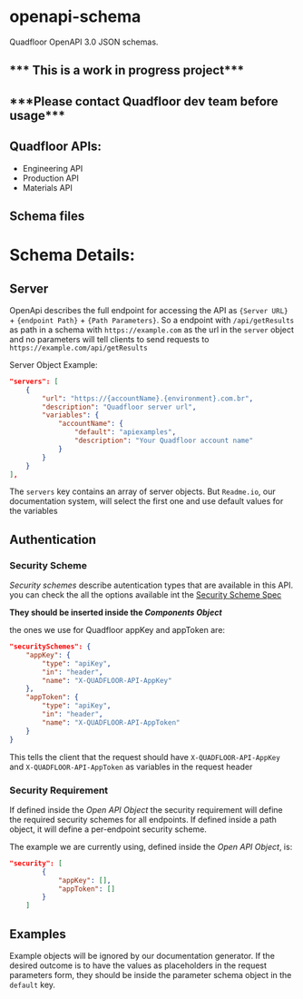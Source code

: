 # openapi-schema
Quadfloor OpenAPI 3.0 JSON schemas. 

<h2>*** This is a work in progress project***</h2>
<h2>***Please contact Quadfloor dev team before usage***</h2>

## Quadfloor APIs:
- Engineering API
- Production API
- Materials API
## Schema files

# Schema Details:

## Server

OpenApi describes the full endpoint for accessing the API as `{Server URL}` + `{endpoint Path}` + `{Path Parameters}`.
So a endpoint with `/api/getResults` as path in a schema with `https://example.com` as the url in the `server` object and no parameters will tell clients to send requests to `https://example.com/api/getResults`

Server Object Example: 

```json 
"servers": [
    {
        "url": "https://{accountName}.{environment}.com.br",
        "description": "Quadfloor server url",
        "variables": {
            "accountName": {
                "default": "apiexamples",
                "description": "Your Quadfloor account name"
            }
        }
    }
],
```
The `servers` key contains an array of server objects. But `Readme.io`, our documentation system, will select the first one and use default values for the variables

## Authentication

### Security Scheme

_Security schemes_ describe autentication types that are available in this API. you can check the all the options available int the [Security Scheme Spec](http://spec.openapis.org/oas/v3.0.0#security-scheme-object) 

**They should be inserted inside the _Components Object_** 

the ones we use for Quadfloor appKey and appToken are:

```json 
"securitySchemes": {
    "appKey": {
        "type": "apiKey",
        "in": "header",
        "name": "X-QUADFLOOR-API-AppKey"
    },
    "appToken": {
        "type": "apiKey",
        "in": "header",
        "name": "X-QUADFLOOR-API-AppToken"
    }
}
```

This tells the client that the request should have `X-QUADFLOOR-API-AppKey` and `X-QUADFLOOR-API-AppToken` as variables in the request header

### Security Requirement

If defined inside the _Open API Object_ the security requirement will define the required security schemes for all endpoints. If defined inside a path object, it will define a per-endpoint security scheme. 

The example we are currently using, defined inside the _Open API Object_, is:

```json 
"security": [
        {
            "appKey": [],
            "appToken": []
        }
    ]
```

## Examples

Example objects will be ignored by our documentation generator. If the desired outcome is to have the values as placeholders in the request parameters form, they should be inside the parameter schema object in the `default` key. 

